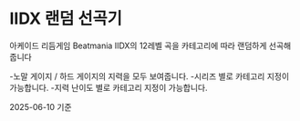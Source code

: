 # IIDX 랜덤 선곡기
아케이드 리듬게임 Beatmania IIDX의 12레벨 곡을 카테고리에 따라 랜덤하게 선곡해줍니다

-노말 게이지 / 하드 게이지의 지력을 모두 보여줍니다.
-시리즈 별로 카테고리 지정이 가능합니다.
-지력 난이도 별로 카테고리 지정이 가능합니다.

2025-06-10 기준
